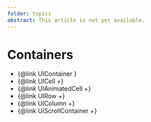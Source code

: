 ```yaml
---
folder: topics
abstract: This article is not yet available.
---
```


# Containers

- {@link UIContainer }
- {@link UICell +}
- {@link UIAnimatedCell +}
- {@link UIRow +}
- {@link UIColumn +}
- {@link UIScrollContainer +}
